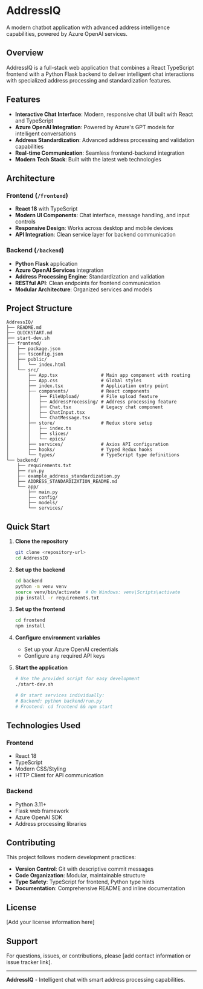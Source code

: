 # AddressIQ

A modern chatbot application with advanced address intelligence capabilities, powered by Azure OpenAI services.

## Overview

AddressIQ is a full-stack web application that combines a React TypeScript frontend with a Python Flask backend to deliver intelligent chat interactions with specialized address processing and standardization features.

## Features

- **Interactive Chat Interface**: Modern, responsive chat UI built with React and TypeScript
- **Azure OpenAI Integration**: Powered by Azure's GPT models for intelligent conversations
- **Address Standardization**: Advanced address processing and validation capabilities
- **Real-time Communication**: Seamless frontend-backend integration
- **Modern Tech Stack**: Built with the latest web technologies

## Architecture

### Frontend (`/frontend`)
- **React 18** with TypeScript
- **Modern UI Components**: Chat interface, message handling, and input controls
- **Responsive Design**: Works across desktop and mobile devices
- **API Integration**: Clean service layer for backend communication

### Backend (`/backend`)
- **Python Flask** application
- **Azure OpenAI Services** integration
- **Address Processing Engine**: Standardization and validation
- **RESTful API**: Clean endpoints for frontend communication
- **Modular Architecture**: Organized services and models

## Project Structure

```
AddressIQ/
├── README.md
├── QUICKSTART.md
├── start-dev.sh
├── frontend/
│   ├── package.json
│   ├── tsconfig.json
│   ├── public/
│   │   └── index.html
│   └── src/
│       ├── App.tsx                # Main app component with routing
│       ├── App.css                # Global styles
│       ├── index.tsx              # Application entry point
│       ├── components/            # React components
│       │   ├── FileUpload/        # File upload feature
│       │   ├── AddressProcessing/ # Address processing feature
│       │   ├── Chat.tsx           # Legacy chat component
│       │   ├── ChatInput.tsx
│       │   └── ChatMessage.tsx
│       ├── store/                 # Redux store setup
│       │   ├── index.ts
│       │   ├── slices/
│       │   └── epics/
│       ├── services/              # Axios API configuration
│       ├── hooks/                 # Typed Redux hooks
│       └── types/                 # TypeScript type definitions
└── backend/
    ├── requirements.txt
    ├── run.py
    ├── example_address_standardization.py
    ├── ADDRESS_STANDARDIZATION_README.md
    └── app/
        ├── main.py
        ├── config/
        ├── models/
        └── services/
```

## Quick Start

1. **Clone the repository**
   ```bash
   git clone <repository-url>
   cd AddressIQ
   ```

2. **Set up the backend**
   ```bash
   cd backend
   python -m venv venv
   source venv/bin/activate  # On Windows: venv\Scripts\activate
   pip install -r requirements.txt
   ```

3. **Set up the frontend**
   ```bash
   cd frontend
   npm install
   ```

4. **Configure environment variables**
   - Set up your Azure OpenAI credentials
   - Configure any required API keys

5. **Start the application**
   ```bash
   # Use the provided script for easy development
   ./start-dev.sh
   
   # Or start services individually:
   # Backend: python backend/run.py
   # Frontend: cd frontend && npm start
   ```

## Technologies Used

### Frontend
- React 18
- TypeScript
- Modern CSS/Styling
- HTTP Client for API communication

### Backend
- Python 3.11+
- Flask web framework
- Azure OpenAI SDK
- Address processing libraries

## Contributing

This project follows modern development practices:

- **Version Control**: Git with descriptive commit messages
- **Code Organization**: Modular, maintainable structure
- **Type Safety**: TypeScript for frontend, Python type hints
- **Documentation**: Comprehensive README and inline documentation

## License

[Add your license information here]

## Support

For questions, issues, or contributions, please [add contact information or issue tracker link].

---

**AddressIQ** - Intelligent chat with smart address processing capabilities.
